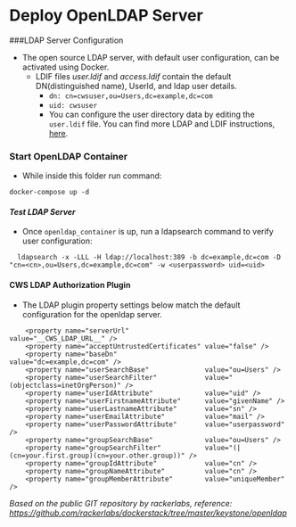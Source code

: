 # Deploy OpenLDAP Server

###LDAP Server Configuration

- The open source LDAP server, with default user configuration, can be activated using Docker.
    - LDIF files _user.ldif_ and _access.ldif_ contain the default DN(distinguished name), UserId, and ldap user details.
      - `dn: cn=cwsuser,ou=Users,dc=example,dc=com`
      - `uid: cwsuser`
      - You can configure the user directory data by editing the `user.ldif` file. You can find more LDAP and LDIF instructions, [here](https://docs.oracle.com/cd/A87860_01/doc/network.817/a86101/syntax.htm). 
      
### Start OpenLDAP Container
- While inside this folder run command:
  
```
docker-compose up -d
```

#### *Test LDAP Server* 
- Once `openldap_container` is up, run a ldapsearch command to verify user configuration:
 
```
  ldapsearch -x -LLL -H ldap://localhost:389 -b dc=example,dc=com -D "cn=<cn>,ou=Users,dc=example,dc=com" -w <userpassword> uid=<uid>
```

#### CWS LDAP Authorization Plugin

- The LDAP plugin property settings below match the default configuration for the openldap server.

```
    <property name="serverUrl"                   value="__CWS_LDAP_URL__" />
    <property name="acceptUntrustedCertificates" value="false" />
    <property name="baseDn"                      value="dc=example,dc=com" />
    <property name="userSearchBase"              value="ou=Users" />
    <property name="userSearchFilter"            value="(objectclass=inetOrgPerson)" />
    <property name="userIdAttribute"             value="uid" />
    <property name="userFirstnameAttribute"      value="givenName" />
    <property name="userLastnameAttribute"       value="sn" />
    <property name="userEmailAttribute"          value="mail" />
    <property name="userPasswordAttribute"       value="userpassword" />
    <property name="groupSearchBase"             value="ou=Users" />
    <property name="groupSearchFilter"           value="(|(cn=your.first.group)(cn=your.other.group))" />
    <property name="groupIdAttribute"            value="cn" />
    <property name="groupNameAttribute"          value="cn" />
    <property name="groupMemberAttribute"        value="uniqueMember" />
```

_Based on the public GIT repository by rackerlabs, reference: https://github.com/rackerlabs/dockerstack/tree/master/keystone/openldap_